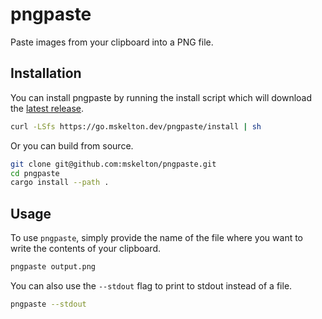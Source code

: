 # pngpaste

Paste images from your clipboard into a PNG file.

## Installation

You can install pngpaste by running the install script which will download
the [latest release](https://github.com/mskelton/pngpaste/releases/latest).

```bash
curl -LSfs https://go.mskelton.dev/pngpaste/install | sh
```

Or you can build from source.

```bash
git clone git@github.com:mskelton/pngpaste.git
cd pngpaste
cargo install --path .
```

## Usage

To use `pngpaste`, simply provide the name of the file where you want to write
the contents of your clipboard.

```bash
pngpaste output.png
```

You can also use the `--stdout` flag to print to stdout instead of a file.

```bash
pngpaste --stdout
```
